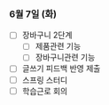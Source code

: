 ### 6월 7일 (화)
- [ ] 장바구니 2단계
    - [ ] 제품관련 기능
    - [ ] 장바구니관련 기능    
- [ ] 글쓰기 피드백 반영 제출
- [ ] 스프링 스터디
- [ ] 학습근로 회의
